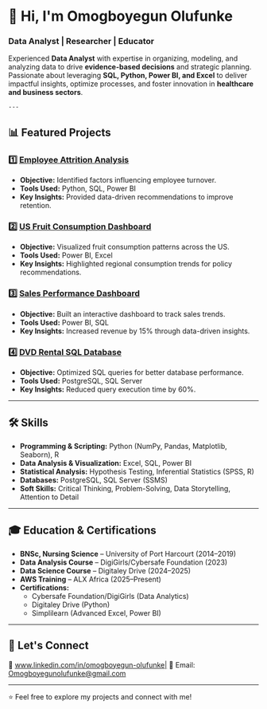 # 👋 Hi, I'm Omogboyegun Olufunke  
 ### Data Analyst | Researcher | Educator  
    
Experienced **Data Analyst** with expertise in organizing, modeling, and analyzing data to drive **evidence-based decisions** and strategic planning. 
Passionate about leveraging **SQL, Python, Power BI, and Excel** to deliver impactful insights, optimize processes, and foster innovation in **healthcare and business sectors**.  
    
    ---
## 📊 Featured Projects  
### 1️⃣ [Employee Attrition Analysis](#)  
- **Objective:** Identified factors influencing employee turnover.  
- **Tools Used:** Python, SQL, Power BI  
- **Key Insights:** Provided data-driven recommendations to improve retention.  

### 2️⃣ [US Fruit Consumption Dashboard](#)  
- **Objective:** Visualized fruit consumption patterns across the US.  
- **Tools Used:** Power BI, Excel  
- **Key Insights:** Highlighted regional consumption trends for policy recommendations.  

### 3️⃣ [Sales Performance Dashboard](#)  
- **Objective:** Built an interactive dashboard to track sales trends.  
- **Tools Used:** Power BI, SQL  
- **Key Insights:** Increased revenue by 15% through data-driven insights.  

### 4️⃣ [DVD Rental SQL Database](#)  
- **Objective:** Optimized SQL queries for better database performance.  
- **Tools Used:** PostgreSQL, SQL Server  
- **Key Insights:** Reduced query execution time by 60%.
  
---
## 🛠️ Skills  
- **Programming & Scripting:** Python (NumPy, Pandas, Matplotlib, Seaborn), R  
- **Data Analysis & Visualization:** Excel, SQL, Power BI  
- **Statistical Analysis:** Hypothesis Testing, Inferential Statistics (SPSS, R)  
- **Databases:** PostgreSQL, SQL Server (SSMS)  
- **Soft Skills:** Critical Thinking, Problem-Solving, Data Storytelling, Attention to Detail  

---

## 🎓 Education & Certifications  
- **BNSc, Nursing Science** – University of Port Harcourt (2014–2019)  
- **Data Analysis Course** – DigiGirls/Cybersafe Foundation (2023)  
- **Data Science Course** – Digitaley Drive (2024–2025)  
- **AWS Training** – ALX Africa (2025–Present)  
- **Certifications:**  
  - Cybersafe Foundation/DigiGirls (Data Analytics)  
  - Digitaley Drive (Python)  
  - Simplilearn (Advanced Excel, Power BI)  

---

## 📢 Let's Connect  
💼 www.linkedin.com/in/omogboyegun-olufunke| 📧 Email: Omogboyegunolufunke@gmail.com

---

⭐ Feel free to explore my projects and connect with me!  
